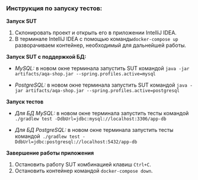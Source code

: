### Инструкция по запуску тестов:

**Запуск SUT**
1. Склонировать проект и открыть его в приложении IntelliJ IDEA.
2. В терминале IntelliJ IDEA с помощью команды`docker-compose up` разворачиваем контейнер, необходимый для дальнейшей работы.

**Запуск SUT с поддержкой БД:**

- _MySQL:_ в новом окне терминала запустить SUT командой `java -jar artifacts/aqa-shop.jar --spring.profiles.active=mysql`

- _PostgreSQL:_ в новом окне терминала запустить SUT командой `java -jar artifacts/aqa-shop.jar --spring.profiles.active=postgresql`

**Запуск тестов**

- _Для БД MySQL:_ в новом окне терминала запустить тесты командой `./gradlew test -DdbUrl=jdbc:mysql://localhost:3306/app-db`

- _Для БД PostgreSQL:_ в новом окне терминала запустить тесты командой` ./gradlew test -DdbUrl=jdbc:postgresql://localhost:5432/app-db`

**Завершение работы приложения**
1. Остановить работу SUT комбинацией клавиш `Ctrl+C`.
2. Остановить контейнер командой `docker-compose down`.
